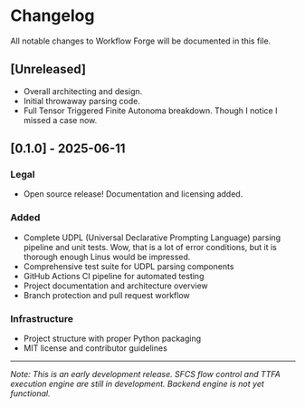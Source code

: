 # Changelog

All notable changes to Workflow Forge will be documented in this file.

## [Unreleased]

- Overall architecting and design.
- Initial throwaway parsing code.
- Full Tensor Triggered Finite Autonoma breakdown. Though I notice I missed a case now.

## [0.1.0] - 2025-06-11

### Legal
- Open source release! Documentation and licensing added.


### Added
- Complete UDPL (Universal Declarative Prompting Language) parsing pipeline and unit tests. Wow, that is a lot of error conditions, but it is thorough enough Linus would be impressed.
- Comprehensive test suite for UDPL parsing components
- GitHub Actions CI pipeline for automated testing
- Project documentation and architecture overview
- Branch protection and pull request workflow

### Infrastructure
- Project structure with proper Python packaging
- MIT license and contributor guidelines

---

*Note: This is an early development release. SFCS flow control and TTFA execution engine are still in development. Backend engine is not yet functional.*